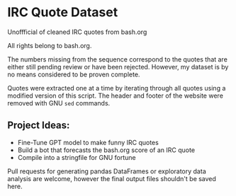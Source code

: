 # IRC Quote Dataset

Unoffficial of cleaned IRC quotes from bash.org

All rights belong to bash.org.

The numbers missing from the sequence correspond to the quotes that are either
still pending review or have been rejected. However, my dataset is by no means
considered to be proven complete.

Quotes were extracted one at a time by iterating through all quotes using a
modified version of this script. The header and footer of the website were
removed with GNU `sed` commands.

## Project Ideas:
- Fine-Tune GPT model to make funny IRC quotes
- Build a bot that forecasts the bash.org score of an IRC quote
- Compile into a stringfile for GNU fortune

Pull requests for generating pandas DataFrames or exploratory data analysis are
welcome, however the final output files shouldn't be saved here.


